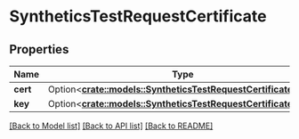 # SyntheticsTestRequestCertificate

## Properties

Name | Type | Description | Notes
------------ | ------------- | ------------- | -------------
**cert** | Option<[**crate::models::SyntheticsTestRequestCertificateItem**](SyntheticsTestRequestCertificateItem.md)> |  | [optional]
**key** | Option<[**crate::models::SyntheticsTestRequestCertificateItem**](SyntheticsTestRequestCertificateItem.md)> |  | [optional]

[[Back to Model list]](../README.md#documentation-for-models) [[Back to API list]](../README.md#documentation-for-api-endpoints) [[Back to README]](../README.md)


